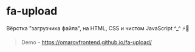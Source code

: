 # fa-upload
Вёрстка "загрузчика файла", на HTML, CSS и чистом JavaScript ^_^ ⚡️🚀

> Demo - https://omarovfrontend.github.io/fa-upload/
